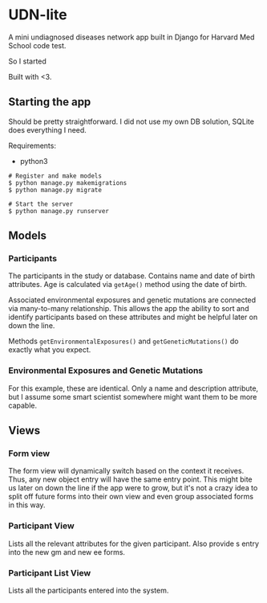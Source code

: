 # UDN-lite
A mini undiagnosed diseases network app built in Django for Harvard Med School code test.

So I started 

Built with <3.

## Starting the app

Should be pretty straightforward.  I did not use my own DB solution, SQLite does everything I need.

Requirements:

* python3

```
# Register and make models
$ python manage.py makemigrations
$ python manage.py migrate

# Start the server
$ python manage.py runserver
```

## Models

### Participants
The participants in the study or database.  Contains name and date of birth attributes.  Age is calculated via `getAge()` method using the date of birth.

Associated environmental exposures and genetic mutations are connected via many-to-many relationship.  This allows the app the ability to sort and identify participants based on these attributes and might be helpful later on down the line.

Methods `getEnvironmentalExposures()` and `getGeneticMutations()` do exactly what you expect.

### Environmental Exposures and Genetic Mutations
For this example, these are identical.  Only a name and description attribute, but I assume some smart scientist somewhere might want them to be more capable.

## Views

### Form view
The form view will dynamically switch based on the context it receives.  Thus, any new object entry will have the same entry point.  This might bite us later on down the line if the app were to grow, but it's not a crazy idea to split off future forms into their own view and even group associated forms in this way.

### Participant View
Lists all the relevant attributes for the given participant.  Also provide s entry into the new gm and new ee forms.

### Participant List View
Lists all the participants entered into the system.
